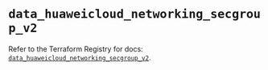 # `data_huaweicloud_networking_secgroup_v2`

Refer to the Terraform Registry for docs: [`data_huaweicloud_networking_secgroup_v2`](https://registry.terraform.io/providers/huaweicloud/huaweicloud/1.71.1/docs/data-sources/networking_secgroup_v2).
